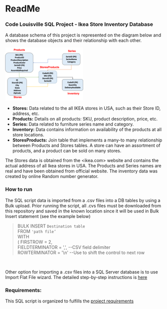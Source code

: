 # ReadMe

### Code Louisville SQL Project - Ikea Store Inventory Database

A database schema of this project is represented on the diagram below and shows the database objects and their relationship with each other.

<img src="DB_Schema.png " width="250" />

- **Stores:** Data related to the all IKEA stores in USA, such as their Store ID, address, etc.
- **Products:** Details on all products: SKU, product description, price, etc.
- **Series:** Data related to furniture series name and category.
- **Inventory:** Data contains information on availability of the products at all store locations.
- **StoresProducts:** Join table that implements a many-to many relationship between Products and Stores tables. A store can have an assortment of products, and a product can be sold on many stores.

The Stores data is obtained from the <ikea.com> website and contains the actual address of all Ikea stores in USA. The Products and Series names are real and have been obtained from official website. The inventory data was created by online Random number generator.

### How to run 

The SQL script data is imported from a .csv files into a DB tables by using a Bulk upload. Prior running the script, all .cvs files must be downloaded from this repository and saved in the known location since it will be used in Bulk Insert statement (see the example below)

> BULK INSERT `Destination table`<br>
> FROM `'path file’`<br>
> WITH <br>
> (   FIRSTROW = 2,<br>
>     FIELDTERMINATOR = ',',	--CSV field delimiter<br>
>     ROWTERMINATOR = '\n' 	--Use to shift the control to next row<br>
<br>

Other option for importing a .csv files into a SQL Server database is to use Import Flat File wizard. The detailed step-by-step instructions is <a href="https://docs.microsoft.com/en-us/sql/relational-databases/import-export/import-flat-file-wizard?view=sql-server-ver15" title="Instructions"> here </a>

### Requirements:
This SQL script is organized to fulfills the <a href = "https://docs.google.com/document/d/1Exa4sdWtpiigigwCf2kdMdr-Jav3xs5LlG-44PjP94A/edit"> project requirements </a> 
